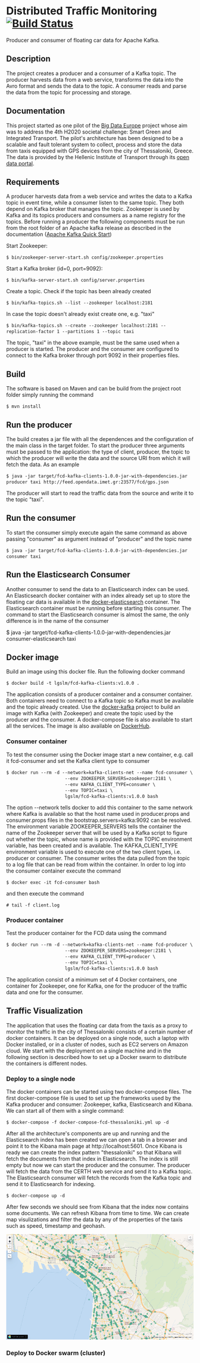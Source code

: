 Distributed Traffic Monitoring [![Build Status](https://travis-ci.org/big-data-europe/pilot-sc4-kafka-producer.svg?branch=master)](https://travis-ci.org/big-data-europe/pilot-sc4-kafka-producer)
==============================
Producer and consumer of floating car data for Apache Kafka. 

## Description
The project creates a producer and a consumer of a Kafka topic. The producer harvests data from a web service, transforms the data into the Avro format and sends the data 
to the topic. A consumer reads and parse the data from the topic for processing and storage.

## Documentation 
This project started as one pilot of the [Big Data Europe](https://www.big-data-europe.eu/) project whose aim was to address the 4th H2020 societal challenge: Smart Green 
and Integrated Transport. The pilot's architecture has been designed to be a scalable and fault tolerant system to collect, process and store the data from taxis equipped 
with GPS devices from the city of Thessaloniki, Greece. The data is provided by the Hellenic Institute of Transport through its [open data portal](http://opendata.imet.gr/dataset/fcd-gps).

## Requirements 
A producer harvests data from a web service and writes the data to a Kafka topic in event time, while a consumer listen to the same topic. They both depend on Kafka broker 
that manages the topic. Zookeeper is used by Kafka and its topics producers and consumers as a name registry for the topics. Before running a producer the following components 
must be run from the root folder of an Apache kafka release as described in the documentation ([Apache Kafka Quick Start](http://kafka.apache.org/documentation.html#quickstart))

Start Zookeeper:    

    $ bin/zookeeper-server-start.sh config/zookeeper.properties

Start a Kafka broker (id=0, port=9092):        

    $ bin/kafka-server-start.sh config/server.properties

Create  a topic. Check if the topic has been already created

    $ bin/kafka-topics.sh --list --zookeeper localhost:2181
    
In case the topic doesn't already exist create one, e.g. "taxi"      

    $ bin/kafka-topics.sh --create --zookeeper localhost:2181 --replication-factor 1 --partitions 1 --topic taxi

The topic, "taxi" in the above example, must be the same used when a producer is started. The producer and the consumer are configured to connect to the Kafka broker
through port 9092 in their properties files. 
 
## Build 
The software is based on Maven and can be build from the project root folder simply running the command

    $ mvn install

## Run the producer 
The build creates a jar file with all the dependences and the configuration of the main class in the target folder. 
To start the producer three arguments must be passed to the application: the type of client, producer, the topic to which
the producer will write the data and the source URI from which it will fetch the data. As an example

    $ java -jar target/fcd-kafka-clients-1.0.0-jar-with-dependencies.jar producer taxi http://feed.opendata.imet.gr:23577/fcd/gps.json

The producer will start to read the traffic data from the source and write it to the topic "taxi". 

## Run the consumer
To start the consumer simply execute again the same command as above passing "consumer" as argument instead of "producer" and the topic name

    $ java -jar target/fcd-kafka-clients-1.0.0-jar-with-dependencies.jar consumer taxi

## Run the Elasticsearch Consumer
Another consumer to send the data to an Elasticsearch index can be used. An Elasticsearch docker container with an index already set up to store
the floating car data is available in the [docker-elasticsearch](https://github.com/luigiselmi/docker-elasticsearch) container. The Elasticsearch container 
must be running before starting this consumer. The command to start the Elasticsearch consumer is almost the same, the only difference is in the name of the 
consumer

   $ java -jar target/fcd-kafka-clients-1.0.0-jar-with-dependencies.jar consumer-elasticsearch taxi 

## Docker image
Build an image using this docker file. Run the following docker command

    $ docker build -t lgslm/fcd-kafka-clients:v1.0.0 .

The application consists of a producer container and a consumer container. Both containers need to connect to a Kafka topic so Kafka must be available and the topic
already created. Use the [docker-kafka](https://github.com/luigiselmi/docker-kafka) project to build an image with Kafka (with Zookeeper) and create the topic used by the 
producer and the consumer. A docker-compose file is also available to start all the services. The image is also available on [DockerHub](https://hub.docker.com/repository/docker/lgslm/kafka).
 
### Consumer container
To test the consumer using the Docker image start a new container, e.g. call it fcd-consumer  and set the Kafka client type to consumer

    $ docker run --rm -d --network=kafka-clients-net --name fcd-consumer \
                          --env ZOOKEEPER_SERVERS=zookeeper:2181 \
                          --env KAFKA_CLIENT_TYPE=consumer \
                          --env TOPIC=taxi \
                          lgslm/fcd-kafka-clients:v1.0.0 bash

The option --network tells docker to add this container to the same network where Kafka is available so that the host name used in producer.props and consumer.props files
in the bootstrap.servers=kafka:9092 can be resolved. The environment variable ZOOKEEPER_SERVERS tells the container the name of the Zookeeper server that
will be used by a Kafka script to figure out whether the topic, whose name is provided with the TOPIC environment variable, has been created and is available. 
The KAFKA_CLIENT_TYPE environment variable is used to execute one of the two client types, i.e. producer or consumer. The consumer writes the data pulled from the topic to a 
log file that can be read from within the container. In order to log into the consumer container execute the command

    $ docker exec -it fcd-consumer bash

and then execute the command

    # tail -f client.log


### Producer container
Test the producer container for the FCD data using the command

    $ docker run --rm -d --network=kafka-clients-net --name fcd-producer \
                          --env ZOOKEEPER_SERVERS=zookeeper:2181 \
                          --env KAFKA_CLIENT_TYPE=producer \
                          --env TOPIC=taxi \
                          lgslm/fcd-kafka-clients:v1.0.0 bash

The application consist of a minimum set of 4 Docker containers, one container for Zookeeper, one for Kafka, one for the producer of the traffic data and one for the consumer.

## Traffic Visualization
The application that uses the floating car data from the taxis as a proxy to monitor the traffic in the city of Thessaloniki consists of a certain number of docker containers.
It can be deployed on a single node, such a laptop with Docker installed, or in a cluster of nodes, such as EC2 servers on Amazon cloud. We start with the deployment on a single 
machine and in the following section is described how to set up a Docker swarm to distribute the containers is different nodes.

### Deploy to a single node 
The docker containers can be started using two docker-compose files. The first docker-compose file is used to set up the frameworks used by the Kafka producer and consumer:
Zookeeper, kafka, Elasticsearch and Kibana. We can start all of them with a single command:

    $ docker-compose -f docker-compose-fcd-thessaloniki.yml up -d

After all the architecture's components are up and running and the Elasticsearch index has been created we can open a tab in a browser and point it to the Kibana main page at http://localhost:5601. 
Once Kibana is ready we can create the index pattern "thessaloniki" so that Kibana will fetch the documents from that index in Elasticsearch. The index is still empty but now we can
start the producer and the consumer. The producer will fetch the data from the CERTH web service and send it to a Kafka topic. The Elasticsearch consumer will fetch the records from 
the Kafka topic and send it to Elasticsearch for indexing.

    $ docker-compose up -d

After few seconds we should see from Kibana that the index now contains some documents. We can refresh Kibana from time to time. We can create map visulizations and filter the data by any of 
the properties of the taxis such as speed, timestamp and geohash.

![Kibana Map Visualization](/images/thessaloniki-20210224.png)

### Deploy to Docker swarm (cluster)
